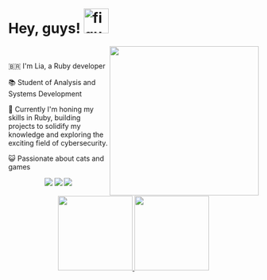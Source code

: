 <h1>Hey, guys! <img width="50px" alt="figure" src="https://bestanimations.com/media/panda/1525320440super-cute-panda-dancing-gif.gif"></h1>
<div>
  <img src="https://i.pinimg.com/564x/da/67/7b/da677ba47e6ecc773d62bfeeafce5b36.jpg" width="300" align="right" />
  <br/>
  
  <p>🇧🇷 I'm Lia, a Ruby developer</p>
  <p>📚 Student of Analysis and Systems Development</p>
  <p>🌱 Currently I'm honing my skills in Ruby, building projects to solidify my knowledge and exploring the exciting field of cybersecurity.</p>
  <p>😺 Passionate about cats and games</p>
</div>

<div align="center">
  <a href="https://twitter.com/studiesmoonx" target="_blank"><img src="https://img.shields.io/badge/-Twitter-04b8ef?style=for-the-badge&logo=Twitter&logoColor=white" target="_blank"></a>
  <a href = "mailto:liacarlosfs@gmail.com"><img src="https://img.shields.io/badge/-Gmail-ff6e96?style=for-the-badge&logo=gmail&logoColor=white" target="_blank"></a>
  <a href="https://www.linkedin.com/in/liafarias" target="_blank"><img src="https://img.shields.io/badge/-LinkedIn-0480ef?style=for-the-badge&logo=linkedin&logoColor=white" target="_blank"></a>
</div>
<br>
<div align="center">
  <a href="https://github.com/liafarias">
  <img height="150em" src="https://github-readme-stats.vercel.app/api?username=liafarias&show_icons=true&theme=dracula&include_all_commits=true&count_private=true&bg_color=000"/>
  <img height="150em" src="https://github-readme-stats.vercel.app/api/top-langs/?username=liafarias&layout=compact&langs_count=7&theme=dracula&bg_color=000"/>
</div>
<br>
